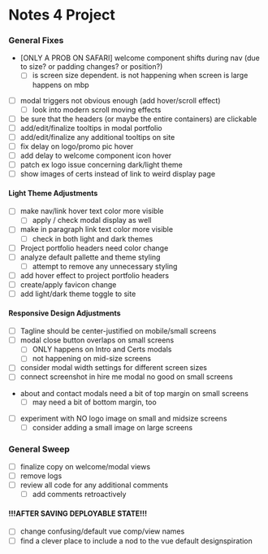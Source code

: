 # Notes 4 Project

### General Fixes

- [ONLY A PROB ON SAFARI] welcome component shifts during nav (due to size? or padding changes? or position?)
  - [ ] is screen size dependent. is not happening when screen is large happens on mbp
- [ ] modal triggers not obvious enough (add hover/scroll effect)
  - [ ] look into modern scroll moving effects
- [ ] be sure that the headers (or maybe the entire containers) are clickable
- [ ] add/edit/finalize tooltips in modal portfolio
- [ ] add/edit/finalize any additional tooltips on site
- [ ] fix delay on logo/promo pic hover
- [ ] add delay to welcome component icon hover
- [ ] patch ex logo issue concerning dark/light theme
- [ ] show images of certs instead of link to weird display page

#### Light Theme Adjustments

- [ ] make nav/link hover text color more visible
  - [ ] apply / check modal display as well
- [ ] make in paragraph link text color more visible
  - [ ] check in both light and dark themes
- [ ] Project portfolio headers need color change
- [ ] analyze default pallette and theme styling
  - [ ] attempt to remove any unnecessary styling
- [ ] add hover effect to project portfolio headers
- [ ] create/apply favicon change
- [ ] add light/dark theme toggle to site

#### Responsive Design Adjustments

- [ ] Tagline should be center-justified on mobile/small screens
- [ ] modal close button overlaps on small screens
  - [ ] ONLY happens on Intro and Certs modals
  - [ ] not happening on mid-size screens
- [ ] consider modal width settings for different screen sizes
- [ ] connect screenshot in hire me modal no good on small screens
- about and contact modals need a bit of top margin on small screens
  - [ ] may need a bit of bottom margin, too
- [ ] experiment with NO logo image on small and midsize screens
  - [ ] consider adding a small image on large screens

### General Sweep

- [ ] finalize copy on welcome/modal views
- [ ] remove logs
- [ ] review all code for any additional comments
  - [ ] add comments retroactively

#### !!!AFTER SAVING DEPLOYABLE STATE!!!

- [ ] change confusing/default vue comp/view names
- [ ] find a clever place to include a nod to the vue default designspiration
